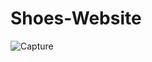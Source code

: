 # Shoes-Website
![Capture](https://user-images.githubusercontent.com/87219816/144245381-5b82e7c0-1196-4a72-8a7b-0cc41151a461.PNG)

